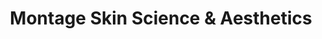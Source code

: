 ---
title: "Montage Skin Science & Aesthetics"
url: /silang/montage-skin-science-und-aesthetics/
shop: Kosmetik
---